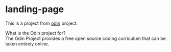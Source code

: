 # landing-page
This is a project from [odin](https://www.theodinproject.com/) project.

What is the Odin project for?
<br>
The Odin Project provides a free open source coding curriculum that can be taken entirely online.
